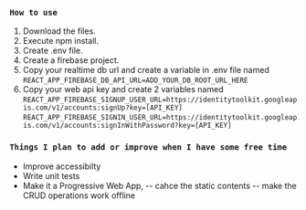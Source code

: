 ### `How to use`
1. Download the files.
2. Execute npm install.
3. Create .env file.
4. Create a firebase project.
5. Copy your realtime db url and create a variable in .env file named `REACT_APP_FIREBASE_DB_API_URL=ADD_YOUR_DB_ROOT_URL_HERE`
6. Copy your web api key and create 2 variables named
`REACT_APP_FIREBASE_SIGNUP_USER_URL=https://identitytoolkit.googleapis.com/v1/accounts:signUp?key=[API_KEY]`
`REACT_APP_FIREBASE_SIGNIN_USER_URL=https://identitytoolkit.googleapis.com/v1/accounts:signInWithPassword?key=[API_KEY]`

### `Things I plan to add or improve when I have some free time`
- Improve accessibilty
- Write unit tests
- Make it a Progressive Web App, -- cahce the static contents -- make the CRUD operations work offline
